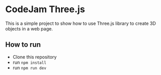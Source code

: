 # CodeJam Three.js

This is a simple project to show how to use Three.js library to create 3D objects in a web page.

## How to run

- Clone this repository
- run `npm install`
- run `npm run dev`
